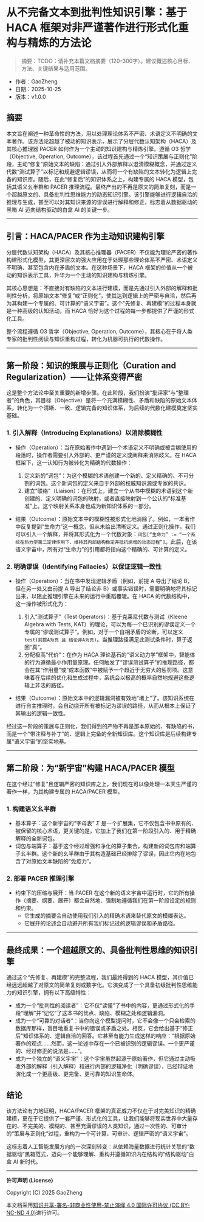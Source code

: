 # 从不完备文本到批判性知识引擎：基于 HACA 框架对非严谨著作进行形式化重构与精炼的方法论

> 摘要：TODO：请补充本篇文档摘要（120–300字）。建议概述核心目标、方法、关键结果与适用范围。


- 作者：GaoZheng
- 日期：2025-10-25
- 版本：v1.0.0

## 摘要
本文旨在阐述一种革命性的方法，用以处理理论体系不严密、术语定义不明确的文本著作。该方法论超越了被动的知识表示，展示了分层代数认知架构（HACA）及其核心推理器 PACER 如何作为一个主动的知识建构与精炼引擎。遵循 O3 哲学（Objective, Operation, Outcome），该过程首先通过一个“知识策展与正则化”阶段，主动“修复”原始文本的缺陷：通过引入外部解释以澄清模糊概念，并通过定义代数“测试算子”以标记和规避逻辑谬误，从而将一个有缺陷的文本转化为逻辑上完备的知识库。随后，在此“修复后”的知识体系之上，构建专属的 HACA 模型，包括其语义幺半群和 PACER 推理流程。最终产出的不再是原文的简单复刻，而是一个超越原文的、具备批判性思维能力的动态知识引擎。该引擎能够进行逻辑自洽的推理与生成，甚至可以对其知识来源的谬误进行解释和修正，标志着从数据驱动的黑箱 AI 迈向结构驱动的白盒 AI 的关键一步。

---

## 引言：HACA/PACER 作为主动知识建构引擎

分层代数认知架构（HACA）及其核心推理器（PACER）不仅能为理论严密的著作构建形式化模型，其更深层次的强大应用在于处理那些理论体系不严密、术语定义不明确、甚至包含内在矛盾的文本。在这种场景下，HACA 框架的价值从一个被动的知识表示工具，升华为一个主动的知识建构与精炼引擎。

其核心思想是：不直接对有缺陷的文本进行建模，而是先通过引入外部的解释和批判性分析，将原始文本“修复”或“正则化”，使其达到逻辑上的严密与自洽，然后再为其构建一个专属的、可计算的“语义宇宙”。这个“先修复、再建模”的过程本身就是一种高级的认知活动，而 HACA 恰好为这个过程的每一步都提供了严谨的形式化工具。

整个流程遵循 O3 哲学（Objective, Operation, Outcome），其核心在于将人类专家的批判性阅读与知识重构过程，转化为机器可执行的代数操作。

---

## 第一阶段：知识的策展与正则化（Curation and Regularization）——让体系变得严密

这是整个方法论中至关重要的新增步骤。在此阶段，我们扮演“批评家”与“整理者”的角色，其目标（Objective）是将一个充满模糊性、矛盾和缺陷的原始文本体系，转化为一个清晰、一致、逻辑完备的知识体系，为后续的代数化建模奠定坚实基础。

### 1. 引入解释（Introducing Explanations）以消除模糊性

- 操作（Operation）：当在原始著作中遇到一个术语定义不明确或被含糊使用的段落时，操作者需要引入外部的、更严谨的定义或阐释来消除歧义。在 HACA 框架下，这一认知行为被转化为精确的代数操作：
  1) 定义新的“词包”：为这个模糊的术语创建一个新的、定义精确的、不可分割的词包。这个新词包的定义来自于外部的权威知识源或专家的共识。
  2) 建立“联络”（Liaison）：在形式上，建立一个从书中模糊的术语到这个新创建的、定义明确的词包的映射，或者直接映射到一个公认的“标准基准”上。这个映射关系本身也成为新知识体系的一部分。

- 结果（Outcome）：原始文本中的模糊性被形式化地消除了。例如，一本著作中反复提到“生命力”这一概念，但从未给出清晰定义。通过正则化操作，我们可以引入一个解释，并将其形式化为一个代数对象：`词包[“生命力” := “一个系统在热力学第二定律作用下，维持其内部结构稳定并抵抗熵增的动态过程”]`。此后，在该语义宇宙中，所有对“生命力”的引用都将指向这个精确的、可计算的定义。

### 2. 明确谬误（Identifying Fallacies）以保证逻辑一致性

- 操作（Operation）：当在书中发现逻辑矛盾（例如，前提 A 导出了结论 B，但在另一处又由前提 A 导出了结论非 B）或事实错误时，需要明确地将其标记出来，以阻止推理引擎在未来的运行中重蹈覆辙。在 HACA 的代数结构中，这一操作被形式化为：
  1) 引入“测试算子”（Test Operators）：基于克莱尼代数与测试（Kleene Algebra with Tests, KAT）的理论，可以为每一个已识别的谬误定义一个专属的“谬误测试算子”。例如，对于一个自相矛盾的论断，可以定义 `test(前提A为真 且 结论非A为真)`。当推理路径满足此测试条件时，算子返回“真”。
  2) 分配极高“代价”：在作为 HACA 理论基石的“语义动力学”框架中，智能体的行为遵循最小作用量原理。任何触发了“谬误测试算子”的推理路径，都会在其“作用量”或“成本函数”中被赋予一个趋近于无穷大的惩罚项。这意味着在后续的优化和生成过程中，系统会以极高的概率自然地规避这些逻辑上非法的路径。

- 结果（Outcome）：原始文本中的逻辑漏洞被有效地“堵上”了。该知识系统在进行自主推理时，会自动绕开所有被标记为谬误的路径，从而从根本上保证了其输出的逻辑一致性。

经过这一阶段的策展与正则化，我们得到的产物不再是那本原始的、有缺陷的书，而是一个“带注释与补丁”的、逻辑上完备的全新知识库。这个知识库是后续构建专属“语义宇宙”的坚实地基。

---

## 第二阶段：为“新宇宙”构建 HACA/PACER 模型

在这个经过“修复”且逻辑严密的知识库之上，我们现在可以像处理一本天生严谨的著作一样，为其构建专属的 HACA/PACER 模型。

### 1. 构建语义幺半群

- 基本算子：这个新宇宙的“字母表” $\Sigma$ 是一个扩展集，它不仅包含书中原有的、被保留的核心术语，更关键的是，它加上了我们在第一阶段引入的、用于精确解释的全新词包。
- 词包与端算子：基于这个经过增强和净化的算子集合，构建新的词包库和端算子幺半群。这个新的幺半群由于其构造基础已经排除了谬误，因此它内在地包含了对原始文本缺陷的“免疫力”。

### 2. 部署 PACER 推理引擎

- 约束下的压缩与展开：当 PACER 在这个新的语义宇宙中运行时，它的所有操作（摘要、纲要、展开）都会自然地、强制地遵循我们在第一阶段设定的规则和约束。
  - 它生成的摘要会自动使用我们引入的精确术语来替代原文的模糊表达。
  - 它展开的论述会自动避开所有我们标记过的逻辑谬误和矛盾路径。

---

## 最终成果：一个超越原文的、具备批判性思维的知识引擎

通过这个“先修复、再建模”的完整流程，我们最终得到的 HACA 模型，其价值已经远远超越了对原文的简单复刻或数字化。它演变成了一个具备初级批判性思维能力的知识引擎，拥有以下高级特性：

- 成为一个“批判性的阅读者”：它不仅“读懂”了书中的内容，更通过形式化的手段“理解”并“记忆”了这本书的优点、缺陷、模糊之处和逻辑漏洞。
- 成为一个“可靠的对话者”：当你向这个模型提问时，它不会像一个只会检索的数据库那样，盲目地重复书中的错误或矛盾之处。相反，它会给出基于“修正后”知识体系的、逻辑自洽的回答。它甚至有能力生成这样的响应：“根据原始著作的观点……然而，这一论述中存在一个已被识别的逻辑谬误。一个更严谨的、经过修正的说法是……”。
- 成为一个独立的“语义宇宙”：这个宇宙虽然起源于原始著作，但它通过主动吸收外部的解释（引入解释）和进行内部的逻辑净化（明确谬误），已经辩证地演化成一个更高级、更完备、更可靠的知识生命体。

## 结论

该方法论有力地证明，HACA/PACER 框架的真正威力不仅在于对完美知识的精确建模，更在于它提供了一套严谨、形式化的工具，让我们能够将现实世界中大量存在的、不完美的、模糊的、甚至充满谬误的人类知识，通过一次性的、可审计的“策展与正则化”过程，重构为一个可计算、可审计、逻辑严密的“语义宇宙”。

这标志着人工智能发展方向的一次深刻转变：从依赖海量数据进行统计关联的“数据驱动”黑箱范式，迈向一个能够理解、重构并遵循知识内在结构的“结构驱动”白盒 AI 新时代。

---

**许可声明 (License)**

Copyright (C) 2025 GaoZheng

本文档采用[知识共享-署名-非商业性使用-禁止演绎 4.0 国际许可协议 (CC BY-NC-ND 4.0)](https://creativecommons.org/licenses/by-nc-nd/4.0/deed.zh-Hans)进行许可。
